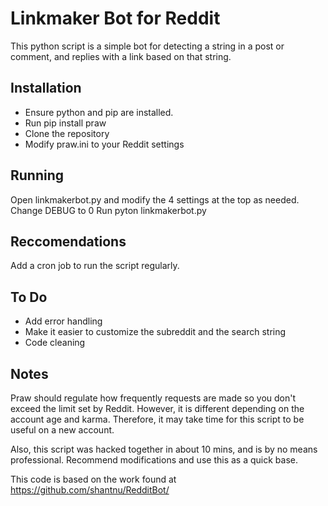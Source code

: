 # Linkmaker Bot for Reddit
This python script is a simple bot for detecting a string in a post or comment, and replies with a link based on that string.

## Installation
- Ensure python and pip are installed.
- Run pip install praw
- Clone the repository
- Modify praw.ini to your Reddit settings

## Running
Open linkmakerbot.py and modify the 4 settings at the top as needed.
Change DEBUG to 0
Run pyton linkmakerbot.py

## Reccomendations
Add a cron job to run the script regularly.

## To Do
- Add error handling
- Make it easier to customize the subreddit and the search string
- Code cleaning

## Notes
Praw should regulate how frequently requests are made so you don't exceed the limit set by Reddit.  However, it is different depending on the account age and karma.  Therefore, it may take time for this script to be useful on a new account.

Also, this script was hacked together in about 10 mins, and is by no means professional.  Recommend modifications and use this as a quick base.

This code is based on the work found at https://github.com/shantnu/RedditBot/

